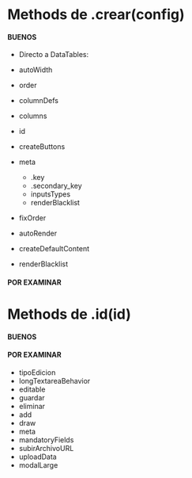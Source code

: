 # Methods de .crear(config)

#### BUENOS

- Directo a DataTables:
- autoWidth
- order
- columnDefs
- columns

- id
- createButtons
- meta
  - .key
  - .secondary_key
  - inputsTypes
  - renderBlacklist
- fixOrder
- autoRender
- createDefaultContent
- renderBlacklist

#### POR EXAMINAR

# Methods de .id(id)

#### BUENOS

#### POR EXAMINAR

- tipoEdicion
- longTextareaBehavior
- editable
- guardar
- eliminar
- add
- draw
- meta
- mandatoryFields
- subirArchivoURL
- uploadData
- modalLarge
